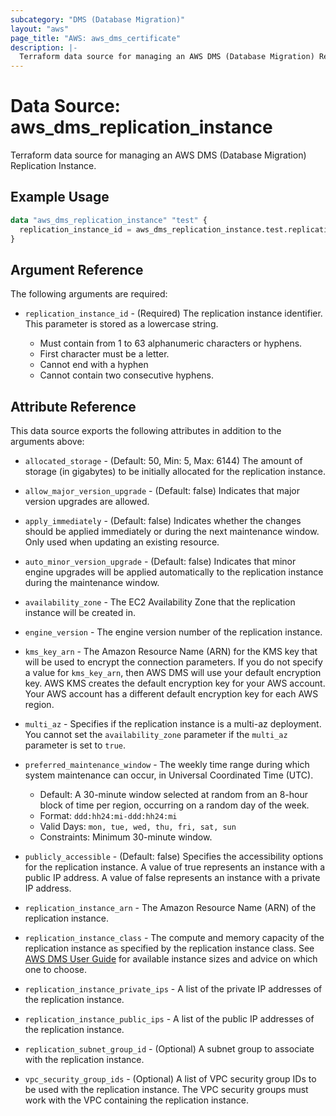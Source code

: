 ```yaml
---
subcategory: "DMS (Database Migration)"
layout: "aws"
page_title: "AWS: aws_dms_certificate"
description: |-
  Terraform data source for managing an AWS DMS (Database Migration) Replication Instance.
---
```


# Data Source: aws_dms_replication_instance

Terraform data source for managing an AWS DMS (Database Migration) Replication Instance.

## Example Usage

```terraform
data "aws_dms_replication_instance" "test" {
  replication_instance_id = aws_dms_replication_instance.test.replication_instance_id
}
```

## Argument Reference

The following arguments are required:

* `replication_instance_id` - (Required) The replication instance identifier. This parameter is stored as a lowercase string.

    - Must contain from 1 to 63 alphanumeric characters or hyphens.
    - First character must be a letter.
    - Cannot end with a hyphen
    - Cannot contain two consecutive hyphens.

## Attribute Reference

This data source exports the following attributes in addition to the arguments above:

* `allocated_storage` - (Default: 50, Min: 5, Max: 6144) The amount of storage (in gigabytes) to be initially allocated for the replication instance.
* `allow_major_version_upgrade` - (Default: false) Indicates that major version upgrades are allowed.
* `apply_immediately` - (Default: false) Indicates whether the changes should be applied immediately or during the next maintenance window. Only used when updating an existing resource.
* `auto_minor_version_upgrade` - (Default: false) Indicates that minor engine upgrades will be applied automatically to the replication instance during the maintenance window.
* `availability_zone` - The EC2 Availability Zone that the replication instance will be created in.
* `engine_version` - The engine version number of the replication instance.
* `kms_key_arn` - The Amazon Resource Name (ARN) for the KMS key that will be used to encrypt the connection parameters. If you do not specify a value for `kms_key_arn`, then AWS DMS will use your default encryption key. AWS KMS creates the default encryption key for your AWS account. Your AWS account has a different default encryption key for each AWS region.
* `multi_az` - Specifies if the replication instance is a multi-az deployment. You cannot set the `availability_zone` parameter if the `multi_az` parameter is set to `true`.
* `preferred_maintenance_window` - The weekly time range during which system maintenance can occur, in Universal Coordinated Time (UTC).

    - Default: A 30-minute window selected at random from an 8-hour block of time per region, occurring on a random day of the week.
    - Format: `ddd:hh24:mi-ddd:hh24:mi`
    - Valid Days: `mon, tue, wed, thu, fri, sat, sun`
    - Constraints: Minimum 30-minute window.

* `publicly_accessible` - (Default: false) Specifies the accessibility options for the replication instance. A value of true represents an instance with a public IP address. A value of false represents an instance with a private IP address.
* `replication_instance_arn` - The Amazon Resource Name (ARN) of the replication instance.
* `replication_instance_class` - The compute and memory capacity of the replication instance as specified by the replication instance class. See [AWS DMS User Guide](https://docs.aws.amazon.com/dms/latest/userguide/CHAP_ReplicationInstance.Types.html) for available instance sizes and advice on which one to choose.
* `replication_instance_private_ips` - A list of the private IP addresses of the replication instance.
* `replication_instance_public_ips` - A list of the public IP addresses of the replication instance.
* `replication_subnet_group_id` - (Optional) A subnet group to associate with the replication instance.
* `vpc_security_group_ids` - (Optional) A list of VPC security group IDs to be used with the replication instance. The VPC security groups must work with the VPC containing the replication instance.
